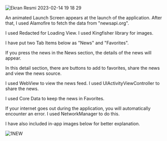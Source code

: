![Ekran Resmi 2023-02-14 19 18 29](https://user-images.githubusercontent.com/64158570/218795628-4e23c346-bdd7-4690-9c85-b53eb99fbbd8.png)

An animated Launch Screen appears at the launch of the application. After that, I used Alamofire to fetch the data from "newsapi.org".

I used Redacted for Loading View. I used Kingfisher library for images.

I have put two Tab Items below as "News" and "Favorites".

If you press the news in the News section, the details of the news will appear.

In this detail section, there are buttons to add to favorites, share the news and view the news source.

I used WebView to view the news feed. I used UIActivityViewController to share the news.

I used Core Data to keep the news in Favorites.

If your internet goes out during the application, you will automatically encounter an error. I used NetworkManager to do this.

I have also included in-app images below for better explanation.



![1NEW](https://user-images.githubusercontent.com/64158570/219368429-3a79aee5-cbe6-48b6-8ea5-dff5063a6090.png)

